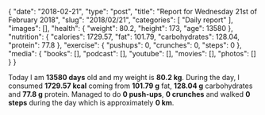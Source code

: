 {
    "date": "2018-02-21",
    "type": "post",
    "title": "Report for Wednesday 21st of February 2018",
    "slug": "2018\/02\/21",
    "categories": [
        "Daily report"
    ],
    "images": [],
    "health": {
        "weight": 80.2,
        "height": 173,
        "age": 13580
    },
    "nutrition": {
        "calories": 1729.57,
        "fat": 101.79,
        "carbohydrates": 128.04,
        "protein": 77.8
    },
    "exercise": {
        "pushups": 0,
        "crunches": 0,
        "steps": 0
    },
    "media": {
        "books": [],
        "podcast": [],
        "youtube": [],
        "movies": [],
        "photos": []
    }
}

Today I am <strong>13580 days</strong> old and my weight is <strong>80.2 kg</strong>. During the day, I consumed <strong>1729.57 kcal</strong> coming from <strong>101.79 g</strong> fat, <strong>128.04 g</strong> carbohydrates and <strong>77.8 g</strong> protein. Managed to do <strong>0 push-ups</strong>, <strong>0 crunches</strong> and walked <strong>0 steps</strong> during the day which is approximately <strong>0 km</strong>.